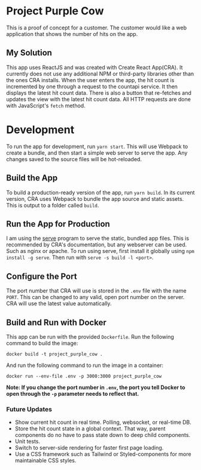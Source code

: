 # Project Purple Cow
This is a proof of concept for a customer.  The customer would like a web application that shows
the number of hits on the app.

## My Solution
This app uses ReactJS and was created with Create React App(CRA).  It currently does not use any additional NPM or third-party libraries other than the ones CRA installs.  When the user enters the app, the hit count is incremented by one through a request to the countapi service.  It then displays the latest hit count data.  There is also a button that re-fetches and updates the view with the latest hit count data.  All HTTP requests are done with JavaScript's `fetch` method.


# Development
To run the app for development, run `yarn start`.  This will use Webpack to create a bundle, and then start a simple web server to serve the app.  Any changes saved to the source files will be hot-reloaded.
## Build the App
To build a production-ready version of the app, run `yarn build`.  In its current version, CRA uses Webpack to bundle the app source and static assets.  This is output to a folder called `build`.

## Run the App for Production
I am using the [serve](https://www.npmjs.com/package/serve) program to serve the static, bundled app files.  This is recommended by CRA's documentation, but any webserver can be used.  Such as nginx or apache.  To run using serve, first install it globally using `npm install -g serve`.  Then run with `serve -s build -l <port>`.

## Configure the Port
The port number that CRA will use is stored in the `.env` file with the name `PORT`.  This
can be changed to any valid, open port number on the server.  CRA will use the latest value
automatically.

## Build and Run with Docker
This app can be run with the provided `Dockerfile`.  Run the following command to build the image:

`docker build -t project_purple_cow .`

And run the following command to run the image in a container:

`docker run --env-file .env -p 3000:3000 project_purple_cow`

**Note: If you change the port number in `.env`, the port you tell Docker to open through the `-p` parameter needs to reflect that.**
### Future Updates
- Show current hit count in real time.  Polling, websocket, or real-time DB.
- Store the hit count state in a global context.  That way, parent components do no have to pass state down to deep child components.
- Unit tests.
- Switch to server-side rendering for faster first page loading.
- Use a CSS framework such as Tailwind or Styled-components for more maintainable CSS styles.